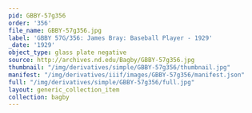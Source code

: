 ```yaml
---
pid: GBBY-57g356
order: '356'
file_name: GBBY-57g356.jpg
label: 'GBBY 57G/356: James Bray: Baseball Player - 1929'
_date: '1929'
object_type: glass plate negative
source: http://archives.nd.edu/Bagby/GBBY-57g356.jpg
thumbnail: "/img/derivatives/simple/GBBY-57g356/thumbnail.jpg"
manifest: "/img/derivatives/iiif/images/GBBY-57g356/manifest.json"
full: "/img/derivatives/simple/GBBY-57g356/full.jpg"
layout: generic_collection_item
collection: bagby
---
```

